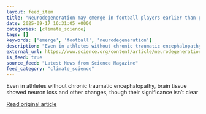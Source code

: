 ```yaml
---
layout: feed_item
title: "Neurodegeneration may emerge in football players earlier than previously thought"
date: 2025-09-17 16:31:05 +0000
categories: [climate_science]
tags: []
keywords: ['emerge', 'football', 'neurodegeneration']
description: "Even in athletes without chronic traumatic encephalopathy, brain tissue showed neuron loss and other changes, though their significance isn’t clear"
external_url: https://www.science.org/content/article/neurodegeneration-may-emerge-football-players-earlier-previously-thought
is_feed: true
source_feed: "Latest News from Science Magazine"
feed_category: "climate_science"
---
```


Even in athletes without chronic traumatic encephalopathy, brain tissue showed neuron loss and other changes, though their significance isn’t clear

[Read original article](https://www.science.org/content/article/neurodegeneration-may-emerge-football-players-earlier-previously-thought)
